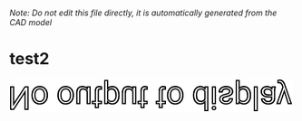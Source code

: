 ###### Note: Do not edit this file directly, it is automatically generated from the CAD model

# test2

![](/project.svg)



 

